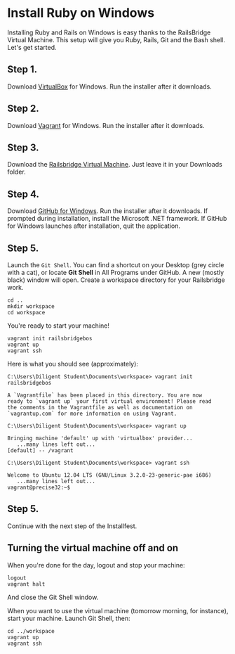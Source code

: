 # Install Ruby on Windows

Installing Ruby and Rails on Windows is easy thanks to the RailsBridge Virtual Machine. 
This setup will give you Ruby, Rails, Git and the Bash shell. Let's get started.

## Step 1.

Download
[VirtualBox](http://download.virtualbox.org/virtualbox/4.2.18/VirtualBox-4.2.18-88781-Win.exe)
for Windows. Run the installer after it downloads.

## Step 2.

Download [Vagrant](http://files.vagrantup.com/packages/db8e7a9c79b23264da129f55cf8569167fc22415/Vagrant_1.3.3.msi)
for Windows. Run the installer after it downloads.

## Step 3.

Download the
[Railsbridge Virtual
Machine](http://s3.amazonaws.com/railsbridgeboston/railsbridgevm-3.2.box).
Just leave it in your Downloads folder.

## Step 4.

Download [GitHub for Windows](http://windows.github.com/).
Run the installer after it downloads.
If prompted during installation, install the Microsoft .NET framework.
If GitHub for Windows launches after installation, quit the application.

## Step 5.

Launch the `Git Shell`. You can find a shortcut on your Desktop (grey circle with a cat), 
or locate **Git Shell** in All Programs under GitHub. A new (mostly black) window will open. Create a workspace directory for your Railsbridge work.

```text
cd ..
mkdir workspace
cd workspace
```

You're ready to start your machine!

```text
vagrant init railsbridgebos
vagrant up
vagrant ssh
```

Here is what you should see (approximately):

```text
C:\Users\Diligent Student\Documents\workspace> vagrant init railsbridgebos

A `Vagrantfile` has been placed in this directory. You are now
ready to `vagrant up` your first virtual environment! Please read
the comments in the Vagrantfile as well as documentation on
`vagrantup.com` for more information on using Vagrant.
```

```text
C:\Users\Diligent Student\Documents\workspace> vagrant up

Bringing machine 'default' up with 'virtualbox' provider...
   ...many lines left out...
[default] -- /vagrant
```

```text
C:\Users\Diligent Student\Documents\workspace> vagrant ssh

Welcome to Ubuntu 12.04 LTS (GNU/Linux 3.2.0-23-generic-pae i686)
   ...many lines left out...
vagrant@precise32:~$ 
```

## Step 5.

Continue with the next step of the Installfest.

## Turning the virtual machine off and on

When you're done for the day, logout and stop your machine:

```text
logout
vagrant halt
```

And close the Git Shell window.

When you want to use the virtual machine (tomorrow morning, for instance),
start your machine. Launch Git Shell, then:

```text
cd ../workspace
vagrant up
vagrant ssh
```
